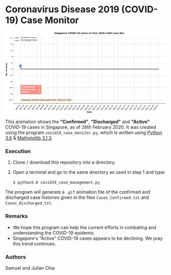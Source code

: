 # Coronavirus Disease 2019 (COVID-19) Case Monitor

![covid19_2020_2_26](./covid19_2020_2_26.gif)

This animation shows the **"Confirmed"**, **"Discharged"** and **"Active"** COVID-19 cases in Singapore, as of 26th February 2020. It was created using the program `covid19_case_monitor.py`, which is written using [Python 3.6](https://www.python.org/) & [Mathplotlib 3.1.3](https://matplotlib.org/3.1.0/index.html).

### Execution

 1. Clone / download this repository into a directory.
 
 2. Open a terminal and go to the same directory as used in step 1 and type:

    `$ python3.6 covid19_case_management.py`

The program will generate a `.gif` animation file of the confirmed and discharged case histories given in the files `Cases_Confirmed.txt`  and `Cases_Discharged.txt`. 

### Remarks

- We hope this program can help the current efforts in combating and understanding the COVID-19 epidemic.
- Singapore's "Active" COVID-19 cases appears to be declining. We pray this trend continues. 

### Authors
Samuel and Julian Chia

